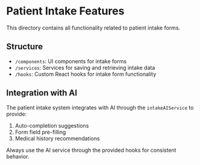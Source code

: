 # Patient Intake Features

This directory contains all functionality related to patient intake forms.

## Structure

- `/components`: UI components for intake forms
- `/services`: Services for saving and retrieving intake data
- `/hooks`: Custom React hooks for intake form functionality

## Integration with AI

The patient intake system integrates with AI through the `intakeAIService` to provide:

1. Auto-completion suggestions
2. Form field pre-filling
3. Medical history recommendations

Always use the AI service through the provided hooks for consistent behavior.
